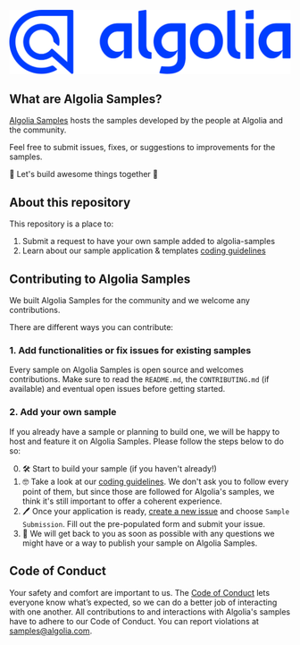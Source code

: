 <p align="center">
  <img alt="Algolia Samples - Open source samples by Algolia & the Community" src="static/algolia-logo.svg" />
</p>

## What are Algolia Samples?

[Algolia Samples](https://github.com/algolia-samples) hosts the samples developed by the people at Algolia and the community.

Feel free to submit issues, fixes, or suggestions to improvements for the samples.

🚀 Let's build awesome things together 🚀

## About this repository

This repository is a place to:

1. Submit a request to have your own sample added to algolia-samples
2. Learn about our sample application & templates [coding guidelines](guidelines)

## Contributing to Algolia Samples

We built Algolia Samples for the community and we welcome any contributions.

There are different ways you can contribute:

### 1. Add functionalities or fix issues for existing samples

Every sample on Algolia Samples is open source and welcomes contributions.
Make sure to read the `README.md`, the `CONTRIBUTING.md` (if available) and eventual open issues before getting started.

### 2. Add your own sample

If you already have a sample or planning to build one, we will be happy to host and feature it on Algolia Samples.
Please follow the steps below to do so:

0. 🛠️ Start to build your sample (if you haven't already!)
1. 🤓 Take a look at our [coding guidelines](guidelines). We don't ask you to follow every point of them, but since those are followed for Algolia's samples, we think it's still important to offer a coherent experience.
2. 🖊️ Once your application is ready, [create a new issue](https://github.com/algolia-samples/about/issues/new/choose) and choose `Sample Submission`. Fill out the pre-populated form and submit your issue.
3. 💙 We will get back to you as soon as possible with any questions we might have or a way to publish your sample on Algolia Samples.

## Code of Conduct

Your safety and comfort are important to us. The [Code of Conduct](https://github.com/algolia-samples/.github/blob/master/CODE_OF_CONDUCT.md) lets everyone know what’s expected, so we can do a better job of interacting with one another. All contributions to and interactions with Algolia's samples have to adhere to our Code of Conduct. You can report violations at <a href="mailto:samples@algolia.com?subject=Code of Conduct Violation">samples@algolia.com</a>.
